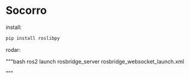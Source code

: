 # Socorro

install:

```bash
pip install roslibpy
```

rodar:

"""bash
ros2 launch rosbridge_server rosbridge_websocket_launch.xml
<!-- ros2 run tf2_web_republisher tf2_web_republisher -->
"""
